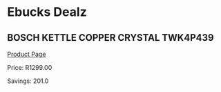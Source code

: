 
# Ebucks Dealz
## BOSCH KETTLE COPPER CRYSTAL TWK4P439
[Product Page](https://www.ebucks.com/web/shop/productSelected.do?prodId=1149047921&catId=704985963)

Price: R1299.00

Savings: 201.0


	